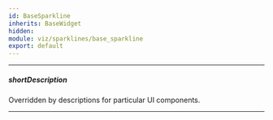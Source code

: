 ```yaml
---
id: BaseSparkline
inherits: BaseWidget
hidden: 
module: viz/sparklines/base_sparkline
export: default
---
```

---
##### shortDescription
Overridden by descriptions for particular UI components.

---
